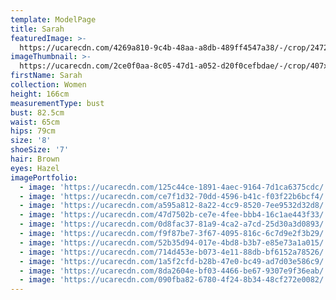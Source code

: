 ```yaml
---
template: ModelPage
title: Sarah
featuredImage: >-
  https://ucarecdn.com/4269a810-9c4b-48aa-a8db-489ff4547a38/-/crop/2472x1116/0,501/-/preview/
imageThumbnail: >-
  https://ucarecdn.com/2ce0f0aa-8c05-47d1-a052-d20f0cefbdae/-/crop/407x547/597,445/-/preview/
firstName: Sarah
collection: Women
height: 166cm
measurementType: bust
bust: 82.5cm
waist: 65cm
hips: 79cm
size: '8'
shoeSize: '7'
hair: Brown
eyes: Hazel
imagePortfolio:
  - image: 'https://ucarecdn.com/125c44ce-1891-4aec-9164-7d1ca6375cdc/'
  - image: 'https://ucarecdn.com/ce7f1d32-70dd-4596-b41c-f03f22b6bcf4/'
  - image: 'https://ucarecdn.com/a595a812-8a22-4cc9-8520-7ee9532d32d8/'
  - image: 'https://ucarecdn.com/47d7502b-ce7e-4fee-bbb4-16c1ae443f33/'
  - image: 'https://ucarecdn.com/0d8fac37-81a9-4ca2-a7cd-25d30a3d0893/'
  - image: 'https://ucarecdn.com/f9f87be7-3f67-4095-816c-6c7d9e2f3b29/'
  - image: 'https://ucarecdn.com/52b35d94-017e-4bd8-b3b7-e85e73a1a015/'
  - image: 'https://ucarecdn.com/714d453e-b073-4e11-88db-bf6152a78526/'
  - image: 'https://ucarecdn.com/1a5f2cfd-b28b-47e0-bc49-ad7d03e586c9/'
  - image: 'https://ucarecdn.com/8da2604e-bf03-4466-be67-9307e9f36eab/'
  - image: 'https://ucarecdn.com/090fba82-6780-4f24-8b34-48cf272e0082/'
---
```


